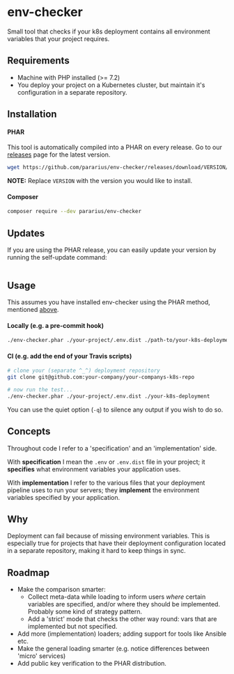 # env-checker

Small tool that checks if your k8s deployment contains all 
environment variables that your project requires.


## Requirements

- Machine with PHP installed (>= 7.2)
- You deploy your project on a Kubernetes cluster, 
  but maintain it's configuration in a separate repository.


## Installation

#### PHAR

This tool is automatically compiled into a PHAR on every release.
Go to our [releases](https://github.com/Pararius/env-checker/releases) page for the latest version.

```bash
wget https://github.com/pararius/env-checker/releases/download/VERSION/env-checker.phar
```

**NOTE:** Replace `VERSION` with the version you would like to install.


#### Composer

```bash
composer require --dev pararius/env-checker
```


## Updates

If you are using the PHAR release, you can easily update your version by running the self-update command:
```bash

```

## Usage

This assumes you have installed env-checker using the PHAR method, mentioned [above](#PHAR). 

#### Locally (e.g. a pre-commit hook)

```bash
./env-checker.phar ./your-project/.env.dist ./path-to/your-k8s-deployment-files
```

#### CI (e.g. add the end of your Travis scripts)

```bash
# clone your (separate ^_^) deployment repository
git clone git@github.com:your-company/your-companys-k8s-repo

# now run the test...
./env-checker.phar ./your-project/.env.dist ./your-k8s-deployment
```

You can use the quiet option (`-q`) to silence any output if you wish to do so.


## Concepts

Throughout code I refer to a 'specification' and an 'implementation' side.

With **specification** I mean the `.env` or `.env.dist` file in your project; 
it **specifies** what environment variables your application uses.

With **implementation** I refer to the various files that your deployment pipeline uses
to run your servers; they **implement** the environment variables specified by your application.


## Why

Deployment can fail because of missing environment variables. 
This is especially true for projects that have their deployment
configuration located in a separate repository, making it hard to keep things in sync.


## Roadmap

- Make the comparison smarter:
    - Collect meta-data while loading to inform users *where* certain variables are specified, 
      and/or where they should be implemented. Probably some kind of strategy pattern.
    - Add a 'strict' mode that checks the other way round: vars that are implemented but not specified.
- Add more (implementation) loaders; adding support for tools like Ansible etc.  
- Make the general loading smarter (e.g. notice differences between 'micro' services)
- Add public key verification to the PHAR distribution.
 